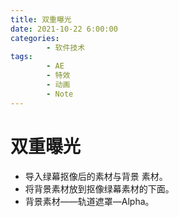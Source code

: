 ```yaml
---
title: 双重曝光
date: 2021-10-22 6:00:00
categories:
        - 软件技术
tags:
        - AE
        - 特效
        - 动画
        - Note
---
```


# 双重曝光

- 导入绿幕抠像后的素材与背景 素材。
- 将背景素材放到抠像绿幕素材的下面。
- 背景素材——轨道遮罩—Alpha。
